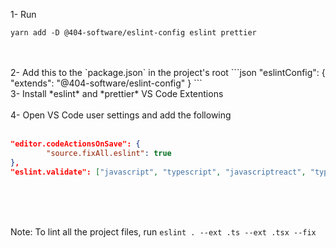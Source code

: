 1- Run 
```console 
yarn add -D @404-software/eslint-config eslint prettier
```
</br>
</br>
2- Add this to the `package.json` in the project's root 
```json
"eslintConfig": { "extends": "@404-software/eslint-config" }
```
</br>
3- Install *eslint* and *prettier* VS Code Extentions
</br>
</br>
4- Open VS Code user settings and add the following
</br>
</br>

```json
"editor.codeActionsOnSave": {
		"source.fixAll.eslint": true
},
"eslint.validate": ["javascript", "typescript", "javascriptreact", "typescriptreact"]
```

</br>
</br>
</br>

Note: To lint all the project files, run `eslint . --ext .ts --ext .tsx --fix`
